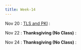 ```yaml
---
title: Week-14
---
```


Nov 20 
: [TLS and PKI](https://purdue.brightspace.com/d2l/le/content/832199/Home?itemIdentifier=D2L.LE.Content.ContentObject.ModuleCO-14746477)
  :  

Nov 22
: **Thanksgiving (No Class)**
  : [](#)

Nov 24
: **Thanksgiving (No Class)**
  : [](#)



